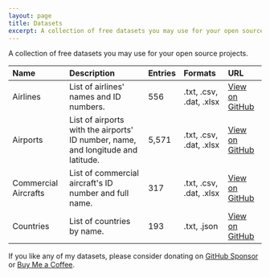 ```yaml
---
layout: page
title: Datasets
excerpt: A collection of free datasets you may use for your open source projects.
---
```


A collection of free datasets you may use for your open source projects.

| Name | Description | Entries | Formats | URL |
|:--- |:-------- |:-------- |:-------- |:-------- |
| Airlines | List of airlines' names and ID numbers. | 556 | .txt, .csv, .dat, .xlsx | [View on GitHub](https://github.com/brandonhimpfen/airlines) |
| Airports | List of airports with the airports' ID number, name, and longitude and latitude. | 5,571 | .txt, .csv, .dat, .xlsx | [View on GitHub](https://github.com/brandonhimpfen/airports) |
| Commercial Aircrafts | List of commercial aircraft's ID number and full name. | 317 | .txt, .csv, .dat, .xlsx | [View on GitHub](https://github.com/brandonhimpfen/commercial-aircrafts) |
| Countries | List of countries by name. | 193 | .txt, .json | [View on GitHub](https://github.com/brandonhimpfen/countries) |

<div class="alert alert-success" role="alert">
  	If you like any of my datasets, please consider donating on <a href="https://github.com/sponsors/brandonhimpfen/" class="alert-link">GitHub Sponsor</a> or <a href="https://www.buymeacoffee.com/brandonhimpfen" class="alert-link">Buy Me a Coffee</a>.
</div>